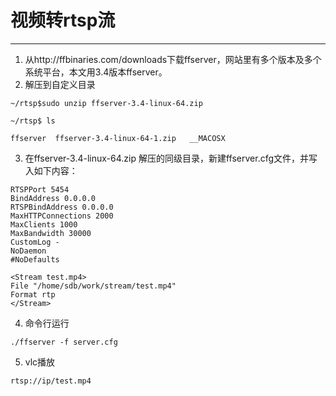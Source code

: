 # 视频转rtsp流
***
1. 从http://ffbinaries.com/downloads下载ffserver，网站里有多个版本及多个系统平台，本文用3.4版本ffserver。
2. 解压到自定义目录
```language
~/rtsp$sudo unzip ffserver-3.4-linux-64.zip

~/rtsp$ ls

ffserver  ffserver-3.4-linux-64-1.zip   __MACOSX
```

3. 在ffserver-3.4-linux-64.zip 解压的同级目录，新建ffserver.cfg文件，并写入如下内容：
```language
RTSPPort 5454
BindAddress 0.0.0.0
RTSPBindAddress 0.0.0.0
MaxHTTPConnections 2000
MaxClients 1000
MaxBandwidth 30000
CustomLog -
NoDaemon
#NoDefaults
 
<Stream test.mp4>
File "/home/sdb/work/stream/test.mp4"
Format rtp
</Stream>
```

4. 命令行运行
```language
./ffserver -f server.cfg
```
5. vlc播放
```language
rtsp://ip/test.mp4
```






